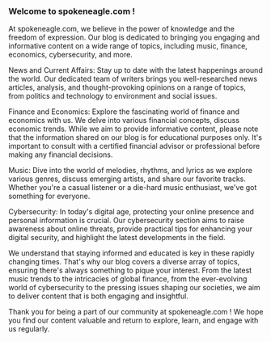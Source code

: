 ### Welcome to spokeneagle.com !

At spokeneagle.com, we believe in the power of knowledge and the freedom of expression. Our blog is dedicated to bringing you engaging and informative content on a wide range of topics, including music, finance, economics, cybersecurity, and more.

News and Current Affairs: Stay up to date with the latest happenings around the world. Our dedicated team of writers brings you well-researched news articles, analysis, and thought-provoking opinions on a range of topics, from politics and technology to environment and social issues.

Finance and Economics: Explore the fascinating world of finance and economics with us. We delve into various financial concepts, discuss economic trends. While we aim to provide informative content, please note that the information shared on our blog is for educational purposes only. It's important to consult with a certified financial advisor or professional before making any financial decisions.

Music: Dive into the world of melodies, rhythms, and lyrics as we explore various genres, discuss emerging artists, and share our favorite tracks. Whether you're a casual listener or a die-hard music enthusiast, we've got something for everyone.

Cybersecurity: In today's digital age, protecting your online presence and personal information is crucial. Our cybersecurity section aims to raise awareness about online threats, provide practical tips for enhancing your digital security, and highlight the latest developments in the field.

We understand that staying informed and educated is key in these rapidly changing times. That's why our blog covers a diverse array of topics, ensuring there's always something to pique your interest. From the latest music trends to the intricacies of global finance, from the ever-evolving world of cybersecurity to the pressing issues shaping our societies, we aim to deliver content that is both engaging and insightful.

Thank you for being a part of our community at spokeneagle.com ! We hope you find our content valuable and return to explore, learn, and engage with us regularly.

